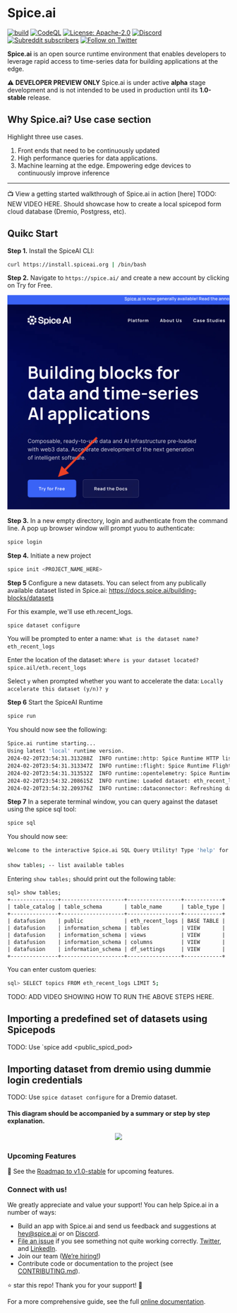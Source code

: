 # Spice.ai

[![build](https://github.com/spiceai/spiceai/actions/workflows/e2e_test.yml/badge.svg?branch=trunk&event=push)](https://github.com/spiceai/spiceai/actions/workflows/e2e_test.yml)
[![CodeQL](https://github.com/spiceai/spiceai/actions/workflows/codeql-analysis.yml/badge.svg?branch=trunk&event=push)](https://github.com/spiceai/spiceai/actions/workflows/codeql-analysis.yml)
[![License: Apache-2.0](https://img.shields.io/badge/License-Apache_2.0-blue.svg)](https://opensource.org/licenses/Apache-2.0)
[![Discord](https://img.shields.io/discord/803820740868571196)](https://discord.gg/kZnTfneP5u)
[![Subreddit subscribers](https://img.shields.io/reddit/subreddit-subscribers/spiceai?style=social)](https://www.reddit.com/r/spiceai)
[![Follow on Twitter](https://img.shields.io/twitter/follow/spiceaihq.svg?style=social&logo=twitter)](https://twitter.com/intent/follow?screen_name=spiceaihq)

**Spice.ai** is an open source runtime environment that enables developers to leverage rapid access to time-series data for building applications at the edge.

⚠️ **DEVELOPER PREVIEW ONLY** Spice.ai is under active **alpha** stage development and is not intended to be used in production until its **1.0-stable** release.

## Why Spice.ai? Use case section

Highlight three use cases.

1.  Front ends that need to be continuously updated
2.  High performance queries for data applications.
3.  Machine learning at the edge. Empowering edge devices to continuously improve inference

---

📺 View a getting started walkthrough of Spice.ai in action [here] TODO: NEW VIDEO HERE. Should showcase how to create a local spicepod form cloud database (Dremio, Postgress, etc).

## Quikc Start

**Step 1.** Install the SpiceAI CLI:

```bash
curl https://install.spiceai.org | /bin/bash
```

**Step 2.** Navigate to `https://spice.ai/` and create a new account by clicking on Try for Free.

<p align="center">
  <img src="spiceai_try_for_free.png" width="600" />
</p>

**Step 3.** In a new empty directory, login and authenticate from the command line. A pop up browser window will prompt yuou to authenticate:

```bash
spice login
```

**Step 4.** Initiate a new project

```bash
spice init <PROJECT_NAME_HERE>
```

**Step 5** Configure a new datasets. You can select from any publically available dataset listed in Spice.ai: https://docs.spice.ai/building-blocks/datasets

For this example, we'll use eth.recent_logs.

```bash
spice dataset configure
```

You will be prompted to enter a name:
`What is the dataset name? eth_recent_logs`

Enter the location of the dataset:
`Where is your dataset located? spice.ail/eth.recent_logs`

Select `y` when prompted whether you want to accelerate the data:
`Locally accelerate this dataset (y/n)? y`

**Step 6** Start the SpiceAI Runtime

```bash
spice run
```

You should now see the following:

```bash
Spice.ai runtime starting...
Using latest 'local' runtime version.
2024-02-20T23:54:31.313288Z  INFO runtime::http: Spice Runtime HTTP listening on 127.0.0.1:3000
2024-02-20T23:54:31.313347Z  INFO runtime::flight: Spice Runtime Flight listening on 127.0.0.1:50051
2024-02-20T23:54:31.313532Z  INFO runtime::opentelemetry: Spice Runtime OpenTelemetry listening on 127.0.0.1:50052
2024-02-20T23:54:32.208615Z  INFO runtime: Loaded dataset: eth_recent_logs
2024-02-20T23:54:32.209376Z  INFO runtime::dataconnector: Refreshing data for eth_recent_logs
```

**Step 7** In a seperate terminal window, you can query against the dataset using the spice sql tool:

```bash
spice sql
```

You should now see:

```bash
Welcome to the interactive Spice.ai SQL Query Utility! Type 'help' for help.

show tables; -- list available tables
```

Entering `show tables;` should print out the following table:

```
sql> show tables;
+---------------+--------------------+-----------------+------------+
| table_catalog | table_schema       | table_name      | table_type |
+---------------+--------------------+-----------------+------------+
| datafusion    | public             | eth_recent_logs | BASE TABLE |
| datafusion    | information_schema | tables          | VIEW       |
| datafusion    | information_schema | views           | VIEW       |
| datafusion    | information_schema | columns         | VIEW       |
| datafusion    | information_schema | df_settings     | VIEW       |
+---------------+--------------------+-----------------+------------+
```

You can enter custom queries:

```bash
sql> SELECT topics FROM eth_recent_logs LIMIT 5;
```

TODO: ADD VIDEO SHOWING HOW TO RUN THE ABOVE STEPS HERE.

## Importing a predefined set of datasets using Spicepods

TODO: Use `spice add <public_spicd_pod>

## Importing dataset from dremio using dummie login credentials

TODO: Use `spice dataset configure` for a Dremio dataset.

#### This diagram should be accompanied by a summary or step by step explanation.

<p align="center">
  <img src="https://user-images.githubusercontent.com/80174/132382372-c32cc8b7-25f2-4f82-8f9f-e4778fb69254.png" width="600" />
</p>

### Upcoming Features

🚀 See the [Roadmap to v1.0-stable](https://github.com/spiceai/spiceai/blob/rust/docs/RELEASE.md) for upcoming features.

### Connect with us!

We greatly appreciate and value your support! You can help Spice.ai in a number of ways:

- Build an app with Spice.ai and send us feedback and suggestions at [hey@spice.ai](mailto:hey@spice.ai) or on [Discord](https://discord.gg/kZnTfneP5u).
- [File an issue](https://github.com/spiceai/spiceai/issues/new) if you see something not quite working correctly.
  [Twitter](https://twitter.com/SpiceAIHQ), and [LinkedIn](https://www.linkedin.com/company/74148478).
- Join our team ([We’re hiring!](https://spice.ai/careers))
- Contribute code or documentation to the project (see [CONTRIBUTING.md](CONTRIBUTING.md)).

⭐️ star this repo! Thank you for your support! 🙏

For a more comprehensive guide, see the full [online documentation](https://docs.spiceai.org/).
